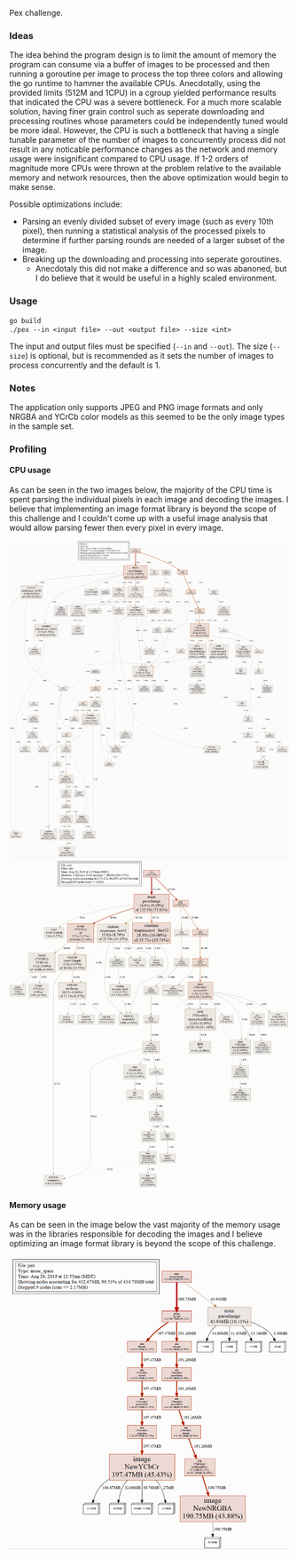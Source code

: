 Pex challenge.

### Ideas
The idea behind the program design is to limit the amount of memory the program can consume via a
buffer of images to be processed and then running a goroutine per image to process the top three
colors and allowing the go runtime to hammer the available CPUs.  Anecdotally, using the provided
limits (512M and 1CPU) in a cgroup yielded performance results that indicated the CPU was a severe
bottleneck.  For a much more scalable solution, having finer grain control such as seperate
downloading and processing routines whose parameters could be independently tuned would be more
ideal.  However, the CPU is such a bottleneck that having a single tunable parameter of the number
of images to concurrently process did not result in any noticable performance changes as the
network and memory usage were insignificant compared to CPU usage.  If 1-2 orders of magnitude more
CPUs were thrown at the problem relative to the available memory and network resources, then the
above optimization would begin to make sense.

Possible optimizations include:
* Parsing an evenly divided subset of every image (such as every 10th pixel), then running a
	statistical analysis of the processed pixels to determine if further parsing rounds are needed
	of a larger subset of the image.
* Breaking up the downloading and processing into seperate goroutines.
  * Anecdotaly this did not make a difference and so was abanoned, but I do believe that it would
    be useful in a highly scaled environment.


### Usage
```
go build
./pex --in <input file> --out <output file> --size <int>
```

The input and output files must be specified (`--in` and `--out`).  The size (`--size`) is optional,
but is recommended as it sets the number of images to process concurrently and the default is 1.


### Notes
The application only supports JPEG and PNG image formats and only NRGBA and YCrCb color models as
this seemed to be the only image types in the sample set.


### Profiling
#### CPU usage
As can be seen in the two images below, the majority of the CPU time is spent parsing the individual
pixels in each image and decoding the images.  I believe that implementing an image format library
is beyond the scope of this challenge and I couldn't come up with a useful image analysis that would
allow parsing fewer then every pixel in every image.

![small file cpu usage slice](https://raw.githubusercontent.com/tousborne/pex/master/profiling/cpu_slice_small_images.gif)
![normal file cpu usage slice](https://raw.githubusercontent.com/tousborne/pex/master/profiling/cpu_slice_normal_images.gif)


#### Memory usage
As can be seen in the image below the vast majority of the memory usage was in the libraries
responsible for decoding the images and I believe optimizing an image format library is beyond the
scope of this challenge.

![normal file memory usage slice](https://raw.githubusercontent.com/tousborne/pex/master/profiling/memory_usage_slice_normal_images.gif)
